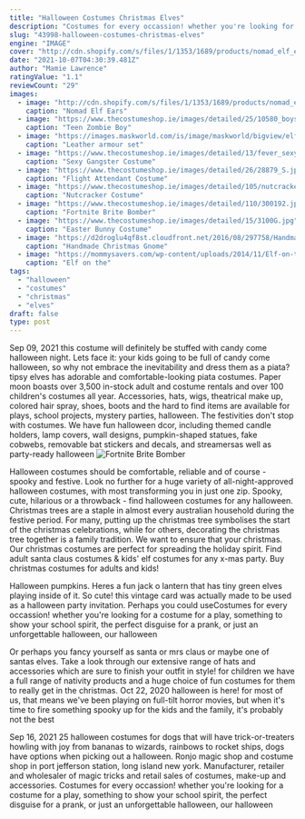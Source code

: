 ```yaml
---
title: "Halloween Costumes Christmas Elves"
description: "Costumes for every occassion! whether you're looking for a costume for a play, something to show your school spirit, the perfect disguise for a prank, or just an unforgettable halloween, our halloween"
slug: "43998-halloween-costumes-christmas-elves"
engine: "IMAGE"
cover: "http://cdn.shopify.com/s/files/1/1353/1689/products/nomad_elf_ears_1024x1024.jpg?v=1471902866"
date: "2021-10-07T04:30:39.481Z"
author: "Mamie Lawrence"
ratingValue: "1.1"
reviewCount: "29"
images:
  - image: "http://cdn.shopify.com/s/files/1/1353/1689/products/nomad_elf_ears_1024x1024.jpg?v=1471902866"
    caption: "Nomad Elf Ears"
  - image: "https://www.thecostumeshop.ie/images/detailed/25/10580_boys_zombie.jpg"
    caption: "Teen Zombie Boy"
  - image: "https://images.maskworld.com/is/image/maskworld/bigview/elf-leather-armor-black--mw-107460-13-2.jpg"
    caption: "Leather armour set"
  - image: "https://www.thecostumeshop.ie/images/detailed/13/fever_sexy_gangster_side.jpg"
    caption: "Sexy Gangster Costume"
  - image: "https://www.thecostumeshop.ie/images/detailed/26/28879_S.jpg"
    caption: "Flight Attendant Costume"
  - image: "https://www.thecostumeshop.ie/images/detailed/105/nutcracker.jpg"
    caption: "Nutcracker Costume"
  - image: "https://www.thecostumeshop.ie/images/detailed/110/300192.jpg"
    caption: "Fortnite Brite Bomber"
  - image: "https://www.thecostumeshop.ie/images/detailed/15/3100G.jpg"
    caption: "Easter Bunny Costume"
  - image: "https://d2droglu4qf8st.cloudfront.net/2016/08/297758/Handmade-Christmas-Gnome-Ornament_Large600_ID-1849787.jpg?v=1849787"
    caption: "Handmade Christmas Gnome"
  - image: "https://mommysavers.com/wp-content/uploads/2014/11/Elf-on-the-Shelf-Names-for-Girls.jpg"
    caption: "Elf on the"
tags:
  - "halloween"
  - "costumes"
  - "christmas"
  - "elves"
draft: false
type: post
---
```


Sep 09, 2021 this costume will definitely be stuffed with candy come halloween night. Lets face it: your kids going to be full of candy come halloween, so why not embrace the inevitability and dress them as a piata? tipsy elves has adorable and comfortable-looking piata costumes. Paper moon boasts over 3,500 in-stock adult and costume rentals and over 100 children's costumes all year. Accessories, hats, wigs, theatrical make up, colored hair spray, shoes, boots and the hard to find items are available for plays, school projects, mystery parties, halloween. The festivities don't stop with costumes. We have fun halloween dcor, including themed candle holders, lamp covers, wall designs, pumpkin-shaped statues, fake cobwebs, removable bat stickers and decals, and streamersas well as party-ready halloween
![Fortnite Brite Bomber](https://www.thecostumeshop.ie/images/detailed/110/300192.jpg "Fortnite Brite Bomber")

Halloween costumes should be comfortable, reliable and of course - spooky and festive. Look no further for a huge variety of all-night-approved halloween costumes, with most transforming you in just one zip. Spooky, cute, hilarious or a throwback - find halloween costumes for any halloween. Christmas trees are a staple in almost every australian household during the festive period. For many, putting up the christmas tree symbolises the start of the christmas celebrations, while for others, decorating the christmas tree together is a family tradition. We want to ensure that your christmas. Our christmas costumes are perfect for spreading the holiday spirit. Find adult santa claus costumes &amp; kids&#39; elf costumes for any x-mas party. Buy christmas costumes for adults and kids!
<!--inArticleAds-->

<!--galleryOne-->

Halloween pumpkins. Heres a fun jack o lantern that has tiny green elves playing inside of it. So cute! this vintage card was actually made to be used as a halloween party invitation. Perhaps you could useCostumes for every occassion! whether you're looking for a costume for a play, something to show your school spirit, the perfect disguise for a prank, or just an unforgettable halloween, our halloween
<!--inArticleAds-->

<!--galleryTwo-->

Or perhaps you fancy yourself as santa or mrs claus or maybe one of santas elves. Take a look through our extensive range of hats and accessories which are sure to finish your outfit in style! for children we have a full range of nativity products and a huge choice of fun costumes for them to really get in the christmas. Oct 22, 2020 halloween is here! for most of us, that means we've been playing on full-tilt horror movies, but when it's time to fire something spooky up for the kids and the family, it's probably not the best
<!--galleryThree-->

Sep 16, 2021 25 halloween costumes for dogs that will have trick-or-treaters howling with joy from bananas to wizards, rainbows to rocket ships, dogs have options when picking out a halloween. Ronjo magic shop and costume shop in port jefferson station, long island new york. Manufacturer, retailer and wholesaler of magic tricks and retail sales of costumes, make-up and accessories. Costumes for every occassion! whether you're looking for a costume for a play, something to show your school spirit, the perfect disguise for a prank, or just an unforgettable halloween, our halloween